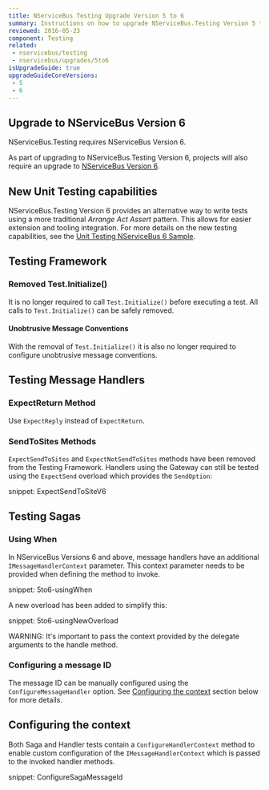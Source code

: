 ```yaml
---
title: NServiceBus Testing Upgrade Version 5 to 6
summary: Instructions on how to upgrade NServiceBus.Testing Version 5 to 6.
reviewed: 2016-05-23
component: Testing
related:
 - nservicebus/testing
 - nservicebus/upgrades/5to6
isUpgradeGuide: true
upgradeGuideCoreVersions:
 - 5
 - 6
---
```



## Upgrade to NServiceBus Version 6

NServiceBus.Testing requires NServiceBus Version 6.

As part of upgrading to NServiceBus.Testing Version 6, projects will also require an upgrade to [NServiceBus Version 6](/nservicebus/upgrades/5to6/).


## New Unit Testing capabilities

NServiceBus.Testing Version 6 provides an alternative way to write tests using a more traditional *Arrange Act Assert* pattern. This allows for easier extension and tooling integration. For more details on the new testing capabilities, see the [Unit Testing NServiceBus 6 Sample](/samples/unit-testing).


## Testing Framework


### Removed Test.Initialize()

It is no longer required to call `Test.Initialize()` before executing a test. All calls to `Test.Initialize()` can be safely removed.


#### Unobtrusive Message Conventions

With the removal of `Test.Initialize()` it is also no longer required to configure unobtrusive message conventions.


## Testing Message Handlers


### ExpectReturn Method

Use `ExpectReply` instead of `ExpectReturn`.


### SendToSites Methods

`ExpectSendToSites` and `ExpectNotSendToSites` methods have been removed from the Testing Framework. Handlers using the Gateway can still be tested using the `ExpectSend` overload which provides the `SendOption`:

snippet: ExpectSendToSiteV6


## Testing Sagas


### Using When

In NServiceBus Versions 6 and above, message handlers have an additional `IMessageHandlerContext` parameter. This context parameter needs to be provided when defining the method to invoke.

snippet: 5to6-usingWhen

A new overload has been added to simplify this:

snippet: 5to6-usingNewOverload

WARNING: It's important to pass the context provided by the delegate arguments to the handle method.


### Configuring a message ID

The message ID can be manually configured using the `ConfigureMessageHandler` option. See [Configuring the context](#configuring-the-context) section below for more details.


## Configuring the context

Both Saga and Handler tests contain a `ConfigureHandlerContext` method to enable custom configuration of the `IMessageHandlerContext` which is passed to the invoked handler methods.

snippet: ConfigureSagaMessageId
